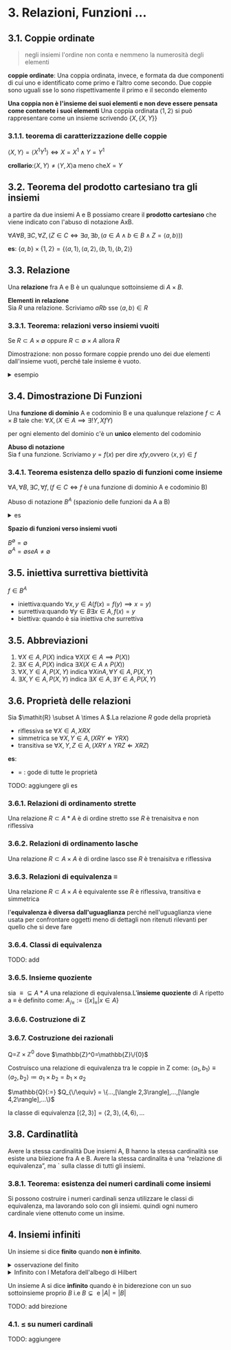 
# 3. Relazioni, Funzioni ...

## 3.1. Coppie ordinate

> negli insiemi l'ordine non conta e nemmeno la numerosità degli elementi

**coppie ordinate**: Una coppia ordinata, invece, e formata da due componenti di cui uno e identificato come primo e l’altro come secondo. Due  coppie sono uguali sse lo sono rispettivamente il primo e il secondo elemento

**Una coppia non è l'insieme dei suoi elementi e non deve essere pensata come contenete i suoi elementi**
Una coppia ordinata $\langle 1,2 \rangle$ si può rappresentare come un insieme scrivendo $\{X,\{X,Y\}\}$

### 3.1.1. teorema di caratterizzazione delle coppie


$\langle X,Y \rangle = \langle X^1 Y^1 \rangle \iff X= X^1 \wedge Y=Y^1$

**crollario**:$\langle X, Y\rangle \neq \langle Y, X \rangle \text{a meno che} X=Y$

## 3.2. Teorema del prodotto cartesiano tra gli insiemi

a partire da due insiemi A e B possiamo creare il **prodotto cartesiano** che viene indicato con l'abuso di notazione AxB.

$\forall A \forall B, \exists C,\forall Z,(Z\in C \iff \exists a,\exists b, ( a \in A \wedge b \in B \wedge Z=\langle a,b \rangle))$

**es**: $\{a,b\} \times \{1,2\}= \{\langle a,1\rangle,\langle a,2\rangle,\langle b,1 \rangle,\langle b,2\rangle\}$

## 3.3. Relazione 

Una **relazione** fra A e B è un qualunque sottoinsieme di  $A \times B$.

**Elementi in relazione**  
Sia $\mathit{R}$ una relazione. Scriviamo $a\mathit{R}b \text{ sse  } \langle a,b\rangle \in \mathit{R}$

### 3.3.1. Teorema: relazioni verso insiemi vuoiti

Se $\mathit{R} \subset A \times \emptyset$ oppure $\mathit{R} \subset  \emptyset \times  A$ allora $\mathit{R}$

Dimostrazione: non posso formare coppie prendo uno dei due elementi dall'insieme vuoti, perché tale insieme è vuoto.

<details>
  <summary>
  esempio 
  </summary>

la relazione $\le$ sull'insieme numerico $\{0,1,2\}$ è definita come segue:  
$\le {:=} \{\langle 0,0 \rangle ,\langle 0,1 \rangle ,\langle 0,2 \rangle ,\langle 1,1 \rangle ,\langle 1,2 \rangle,\langle 2,2 \rangle  \}$ e $0\le 2$ è una notazione per $\langle 0,2\rangle \in \le$

</details>

## 3.4. Dimostrazione Di Funzioni

Una **funzione di dominio** A e codominio B e una qualunque relazione $f \subset A \times B$ tale che: $\forall X,(X \in A \implies \exists! Y , X f Y)$

per ogni elemento del dominio c'è un **unico** elemento del codominio

**Abuso di notazione**  
Sia f una funzione. Scriviamo  $y=f(x)$ per dire $xfy$,ovvero $\langle x,y \rangle \in f$

### 3.4.1. Teorema esistenza dello spazio di funzioni come insieme

$\forall A, \forall B,\exists C,\forall f,(f \in C \iff f \text{ è una funzione di dominio  A e codominio B})$

Abuso di notazione $B^{A}$ (spazionio delle funzioni da A a B)

<details>
  <summary>
  es  
  </summary>

$\{1,2\}^{\{a,b\}} = \{\{\langle a,1\rangle,\langle b,1\rangle \},\{\langle a,1\rangle,\langle b,2\rangle \},\{\langle a,2\rangle,\langle b,1\rangle \},\{\langle a,2\rangle,\langle b,2\rangle \}$

</details>

**Spazio di funzioni verso insiemi vuoti**

$B^{\emptyset}=\emptyset$  
$\emptyset^A=\emptyset se A\neq \emptyset$

## 3.5. iniettiva surrettiva biettività

$f \in B^{A}$

- iniettiva:quando $\forall x,y \in A (f(x)=f(y)\implies x=y)$
- surrettiva:quando $\forall y\in B\exists x \in A ,f(x)=y$
- biettiva: quando è sia iniettiva che surrettiva

## 3.5. Abbreviazioni


1. $\forall X \in A,P(X)$ indica  $\forall X (X \in A \implies P(X))$
1. $\exists X \in A,P(X)$ indica  $\exists X (X \in A \wedge P(X))$
1. $\forall X,Y \in A,P(X,Y)$ indica  $\forall X in A ,\forall Y \in A,P(X,Y)$
1. $\exists X,Y \in A,P(X,Y)$ indica $\exists X \in A , \exists Y \in A,P(X,Y)$

## 3.6. Proprietà delle relazioni

Sia $\mathit{R} \subset A \times A $.La relazione $\mathit{R}$ gode della proprietà
- riflessiva se $\forall X \in A,X\mathit{R}X$
- simmetrica se $\forall X,Y \in A,(X\mathit{R}Y \Leftarrow Y\mathit{R}X)$
- transitiva se $\forall X,Y,Z \in A,(X\mathit{R}Y \wedge Y\mathit{R}Z \Leftarrow X\mathit{R}Z)$

**es**:
- = : gode di tutte le proprietà

TODO: aggiungere gli es


### 3.6.1. Relazioni di ordinamento strette

Una relazione $\mathit{R} \subset A * A$ è di ordine stretto sse $\mathit{R}$ è trenaisitva e non riflessiva

### 3.6.2. Relazioni di ordinamento lasche

Una relazione $\mathit{R} \subset A \times A$ è di ordine lasco sse $\mathit{R}$ è trenaisitva e  riflessiva

### 3.6.3. Relazioni di equivalenza $\equiv$

Una relazione $\mathit{R} \subset A \times A$ è equivalente sse $\mathit{R}$ è riflessiva, transitiva e simmetrica


l'**equivalenza è diversa dall'uguaglianza** perché nell'uguaglianza viene usata per confrontare oggetti meno di dettagli non ritenuti rilevanti per quello che si deve fare

### 3.6.4. Classi di equivalenza

TODO: add

### 3.6.5. Insieme quoziente

sia $\equiv \subseteq A*A$ una relazione di equivalensa.L'**insieme quoziente** di A ripetto a $\equiv$ è definito come:
$A_{/\equiv}{:=} \{[x]_{\equiv} | x \in A\}$


### 3.6.6. Costruzione di Z

### 3.6.7. Costruzione dei razionali

Q=$\mathbb{Z}\times \mathbb{Z}^0$ dove $\mathbb{Z}^0=\mathbb{Z}\/{0}$

Costruisco una relazione di equivalenza tra le coppie in Z come: $\langle a_1,b_1\rangle \equiv \langle a_2,b_2 \rangle \coloneq a_1\times b_2 =b_1 \times a_2$

$\mathbb{Q}{:=} $Q_{\/\equiv} = \{...,[\langle 2,3\rangle],...,[\langle 4,2\rangle],...\}$

la classe di equivalenza $[\langle 2,3\rangle]={\langle 2,3\rangle,\langle 4,6\rangle,...}$





## 3.8. Cardinatlità

Avere la stessa cardinalità
Due insiemi A, B hanno la stessa cardinalità sse esiste una
biiezione fra A e B.
Avere la stessa cardinalita è una “relazione di equivalenza”, ma `
sulla classe di tutti gli insiemi.

### 3.8.1. Teorema: esistenza dei numeri cardinali come insiemi

Si possono costruire i numeri cardinali senza utilizzare le classi di equivalenza, ma lavorando solo con gli insiemi. quindi ogni numero cardinale viene ottenuto come un insime.

## 4. Insiemi infiniti

Un insieme si dice **finito** quando **non è infinito**.

<details>
  <summary>
osservazione del finito  
  </summary>

intuitivamente sappiamo che un insieme con 3 elementi e finito. `
Immaginate un albergo con 3 stanze singole tutte occupate.
Arriva un nuovo cliente. Puo l’albergatore con una qualche
manovra accomodare tutti i clienti nell’hotel rispettando il fatto
che una singola puo essere occupata da un solo cliente?
</details>

<details>
  <summary>
Infinito con l  Metafora dell'albego di Hilbert
  </summary>

Intuitivamente sappiamo che l’insieme dei numeri naturali e infinito. `
Immaginate un albergo con una stanza singola per ogni numero
naturale, tutte occupate. Arriva un nuovo cliente. Puo l’albergatore `
con una qualche manovra accomodare tutti i clienti nell’hotel
rispettando il fatto che una singola puo essere occupata da un solo `
cliente?
</details>

Un insieme A si dice **infinito** quando è in biderezione con un suo sottoinsieme proprio $B$ i.e $B \subsetneq \text{ e } |A|=|B|$

TODO: add birezione

### 4.1. $\le$ su numeri cardinali

TODO: aggiungere
